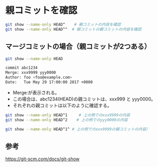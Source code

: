﻿# 親コミットを確認

```bash
git show --name-only HEAD^    # 親コミットの内容を確認
git show --name-only HEAD^^  # 親コミットの親コミットの内容を確認
```

## マージコミットの場合（親コミットが2つある）

```bash
git show --name-only HEAD
```

```bash
commit abc1234
Merge: xxx9999 yyy0000
Author: foo <foo@example.com>
Date:   Tue May 29 17:00:00 2017 +0000
```

- Merge:が表示される。
- この場合は、abc1234(HEAD)の親コミットは、xxx999 と yyy0000。
- それぞれの親コミットは以下のように確認する。

```bash
git show --name-only HEAD^1     # 上の例でのxxx9999の内容
git show --name-only HEAD^2    # 上の例でのyyy0000の内容

git show --name-only HEAD^1^ # 上の例でのxxx9999の親コミットの内容）
```

## 参考
https://git-scm.com/docs/git-show
